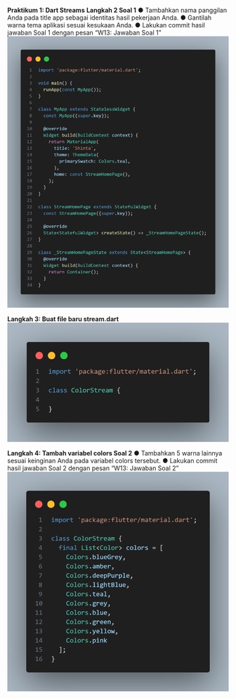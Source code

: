 **Praktikum 1: Dart Streams**
**Langkah 2 Soal 1**
● Tambahkan nama panggilan Anda pada title app sebagai identitas hasil pekerjaan 
Anda.
● Gantilah warna tema aplikasi sesuai kesukaan Anda.
● Lakukan commit hasil jawaban Soal 1 dengan pesan “W13: Jawaban Soal 1”
![alt text](image.png)

**Langkah 3: Buat file baru stream.dart**
![alt text](image-1.png)

**Langkah 4: Tambah variabel colors Soal 2**
● Tambahkan 5 warna lainnya sesuai keinginan Anda pada variabel colors tersebut.
● Lakukan commit hasil jawaban Soal 2 dengan pesan “W13: Jawaban Soal 2”
![alt text](image-2.png)